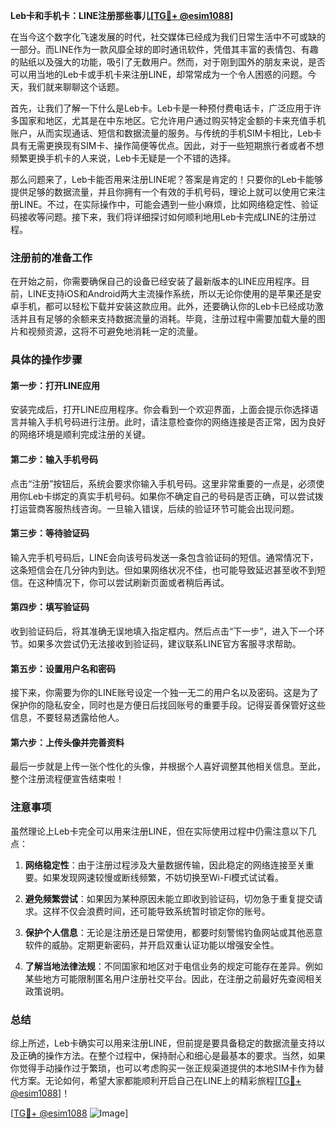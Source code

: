 **Leb卡和手机卡：LINE注册那些事儿[[TG💪+ @esim1088](https://t.me/s/esim1088)]**

在当今这个数字化飞速发展的时代，社交媒体已经成为我们日常生活中不可或缺的一部分。而LINE作为一款风靡全球的即时通讯软件，凭借其丰富的表情包、有趣的贴纸以及强大的功能，吸引了无数用户。然而，对于刚到国外的朋友来说，是否可以用当地的Leb卡或手机卡来注册LINE，却常常成为一个令人困惑的问题。今天，我们就来聊聊这个话题。

首先，让我们了解一下什么是Leb卡。Leb卡是一种预付费电话卡，广泛应用于许多国家和地区，尤其是在中东地区。它允许用户通过购买特定金额的卡来充值手机账户，从而实现通话、短信和数据流量的服务。与传统的手机SIM卡相比，Leb卡具有无需更换现有SIM卡、操作简便等优点。因此，对于一些短期旅行者或者不想频繁更换手机卡的人来说，Leb卡无疑是一个不错的选择。

那么问题来了，Leb卡能否用来注册LINE呢？答案是肯定的！只要你的Leb卡能够提供足够的数据流量，并且你拥有一个有效的手机号码，理论上就可以使用它来注册LINE。不过，在实际操作中，可能会遇到一些小麻烦，比如网络稳定性、验证码接收等问题。接下来，我们将详细探讨如何顺利地用Leb卡完成LINE的注册过程。

### 注册前的准备工作

在开始之前，你需要确保自己的设备已经安装了最新版本的LINE应用程序。目前，LINE支持iOS和Android两大主流操作系统，所以无论你使用的是苹果还是安卓手机，都可以轻松下载并安装这款应用。此外，还要确认你的Leb卡已经成功激活并且有足够的余额来支持数据流量的消耗。毕竟，注册过程中需要加载大量的图片和视频资源，这将不可避免地消耗一定的流量。

### 具体的操作步骤

#### 第一步：打开LINE应用
安装完成后，打开LINE应用程序。你会看到一个欢迎界面，上面会提示你选择语言并输入手机号码进行注册。此时，请注意检查你的网络连接是否正常，因为良好的网络环境是顺利完成注册的关键。

#### 第二步：输入手机号码
点击“注册”按钮后，系统会要求你输入手机号码。这里非常重要的一点是，必须使用你Leb卡绑定的真实手机号码。如果你不确定自己的号码是否正确，可以尝试拨打运营商客服热线咨询。一旦输入错误，后续的验证环节可能会出现问题。

#### 第三步：等待验证码
输入完手机号码后，LINE会向该号码发送一条包含验证码的短信。通常情况下，这条短信会在几分钟内到达。但如果网络状况不佳，也可能导致延迟甚至收不到短信。在这种情况下，你可以尝试刷新页面或者稍后再试。

#### 第四步：填写验证码
收到验证码后，将其准确无误地填入指定框内。然后点击“下一步”，进入下一个环节。如果多次尝试仍无法接收到验证码，建议联系LINE官方客服寻求帮助。

#### 第五步：设置用户名和密码
接下来，你需要为你的LINE账号设定一个独一无二的用户名以及密码。这是为了保护你的隐私安全，同时也是方便日后找回账号的重要手段。记得妥善保管好这些信息，不要轻易透露给他人。

#### 第六步：上传头像并完善资料
最后一步就是上传一张个性化的头像，并根据个人喜好调整其他相关信息。至此，整个注册流程便宣告结束啦！

### 注意事项

虽然理论上Leb卡完全可以用来注册LINE，但在实际使用过程中仍需注意以下几点：

1. **网络稳定性**：由于注册过程涉及大量数据传输，因此稳定的网络连接至关重要。如果发现网速较慢或断线频繁，不妨切换至Wi-Fi模式试试看。
   
2. **避免频繁尝试**：如果因为某种原因未能立即收到验证码，切勿急于重复提交请求。这样不仅会浪费时间，还可能导致系统暂时锁定你的账号。
   
3. **保护个人信息**：无论是注册还是日常使用，都要时刻警惕钓鱼网站或其他恶意软件的威胁。定期更新密码，并开启双重认证功能以增强安全性。

4. **了解当地法律法规**：不同国家和地区对于电信业务的规定可能存在差异。例如某些地方可能限制匿名用户注册社交平台。因此，在注册之前最好先查阅相关政策说明。

### 总结

综上所述，Leb卡确实可以用来注册LINE，但前提是要具备稳定的数据流量支持以及正确的操作方法。在整个过程中，保持耐心和细心是最基本的要求。当然，如果你觉得手动操作过于繁琐，也可以考虑购买一张正规渠道提供的本地SIM卡作为替代方案。无论如何，希望大家都能顺利开启自己在LINE上的精彩旅程[[TG💪+ @esim1088](https://t.me/s/esim1088)]！

[[TG💪+ @esim1088](https://t.me/s/esim1088) ![Image](https://i.postimg.cc/4NQfJmqS/Snipaste-2025-05-13-00-14-12.png)]